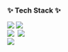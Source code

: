 
<!--내용 부분-->
<h3 align="left">✨ Tech Stack ✨</h3>
<div align="left">
  <img src="https://img.shields.io/badge/javascript-F7DF1E.svg?style=for-the-badge&logo=javascript&logoColor=20232a" />
  
  <img src="https://img.shields.io/badge/react-20232a.svg?style=for-the-badge&logo=react&logoColor=61DAFB" />
   
</div>





<div align="left">
  <img src="https://img.shields.io/badge/python-3670A0?style=for-the-badge&logo=python&logoColor=ffdd54" />&nbsp
  <img src="https://img.shields.io/badge/PyTorch-%23EE4C2C.svg?style=for-the-badge&logo=PyTorch&logoColor=white" />&nbsp

   
  
</div>

<div align="left">
<img src="https://img.shields.io/badge/java-%23ED8B00.svg?style=for-the-badge&logo=openjdk&logoColor=white" />&nbsp;
  </div>
  


